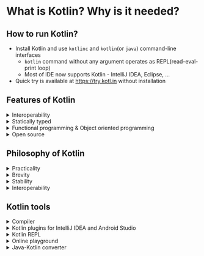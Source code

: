 # What is Kotlin? Why is it needed?

## How to run Kotlin?
- Install Kotlin and use `kotlinc` and `kotlin`(or `java`) command-line interfaces
  - `kotlin` command without any argument operates as REPL(read-eval-print loop)
  - Most of IDE now supports Kotlin - IntelliJ IDEA, Eclipse, ...
- Quick try is available at https://try.kotl.in without installation

## Features of Kotlin
<details>
    <summary>Interoperability</summary>
    Kotlin can be executed wherever environment that Java is executed, e.g. Server, Android and GUI applications. Kotlin can be compiled into not only Java but also Javascript so that it can be executed also on web browsers.
</details>
<details>
    <summary>Statically typed</summary>
    Kotlin is statically typed like Java. So it can detect type errors in compile-time not run-time. And it needs less effort for programmers to specify what type variables are, because most of time Kotlin's compiler can infer types of the variables, i.e. type inference. Statically typed langauges have the following advantages.

    - Performance
    - Reliability
    - Maintainability
    - Better support from tools (e.g. IDEs) 
</details>
<details>
    <summary>Functional programming & Object oriented programming</summary>
    Kotlin has lots of features that supports functional programming such as followings.

    - Functions are first-class, i.e. functions can be passed as a parameter of function calls or a result of function return.
    - Lambda functions
    - Data class that can easily make value object
    - Kotlin standard library provides APIs that supports functional styles for objects and collections
</details>
<details>
    <summary>Open source</summary>
    Kotlin language, compiler, library and tools are open source and can be used free. Kotlin is provided under Apache 2 license. Kotlin is being developed in GitHub.
</details>

## Philosophy of Kotlin
<details>
    <summary>Practicality</summary>
</details>
<details>
    <summary>Brevity</summary>
</details>
<details>
    <summary>Stability</summary>
    Langauge-level support to prevent NullPointerException, ClassCastException.
</details>
<details>
    <summary>Interoperability</summary>
    Java and Kotlin can be used together. Each of them can easily use the other's library and classes. One project can include both Java and Kotlin and it works completely fine.
</details>

## Kotlin tools
<details>
    <summary>Compiler</summary>

```bash
kotlinc <source file or directory> -include-runtime -d <jar name>
java -jar <jar name>
```

    - Kotlin source code(*.kt) -> Kotlin compiler -> *.class -> *.jar
    - Java source code(*.java) -> Java compiler -> *.class -> *.jar
    
    Build system such as Maven, Gradle and Ant can be also used with Kotlin.
</details>
<details>
    <summary>Kotlin plugins for IntelliJ IDEA and Android Studio</summary>
    Kotlin plugins are provided for latest versions of IntelliJ IDEA and Android Studio. 
</details>
<details>
    <summary>Kotlin REPL</summary>
    To use Kotlin REPL, type kotlinc command in terminal without any parameter. Kotlin REPL is also available in IntelliJ IDEA.
</details>
<details>
    <summary>Online playground</summary>
    
    - Try Kotlin online: https://try.kotl.in
    - Kotlin Koans: https://play.kotlinlang.org/koans
</details>
<details>
    <summary>Java-Kotlin converter</summary>
    Java and Kotlin can be easily converted using converter. There is a built-in converter in IntelliJ IDEA(Menu -> Code -> Convert Java File to Kotlin File). Converter is also available in Eclipse and web.
</details>